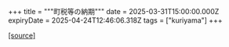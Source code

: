 +++
title = """町税等の納期"""
date = 2025-03-31T15:00:00.000Z
expiryDate = 2025-04-24T12:46:06.318Z
tags = ["kuriyama"]
+++


[[source]](https://www.town.kuriyama.hokkaido.jp/soshiki/35/933.html)
